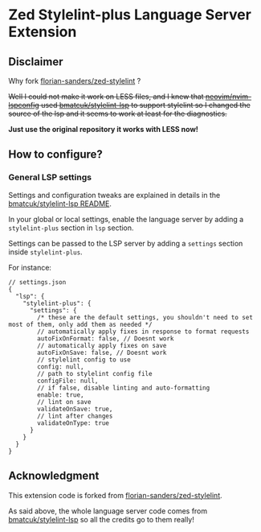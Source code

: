 # Zed Stylelint-plus Language Server Extension

## Disclaimer

Why fork [florian-sanders/zed-stylelint](https://github.com/florian-sanders/zed-stylelint) ?

~~Well I could not make it work on LESS files, and I knew that [neovim/nvim-lspconfig](https://github.com/neovim/nvim-lspconfig) used [bmatcuk/stylelint-lsp](https://github.com/bmatcuk/stylelint-lsp) to support stylelint so I changed the source of the lsp and it seems to work at least for the diagnostics.~~

**Just use the original repository it works with LESS now!**

## How to configure?

### General LSP settings

Settings and configuration tweaks are explained in details in the [bmatcuk/stylelint-lsp README](https://github.com/bmatcuk/stylelint-lsp/blob/master/README.md).

In your global or local settings, enable the language server by adding a `stylelint-plus` section in `lsp` section.

Settings can be passed to the LSP server by adding a `settings` section inside `stylelint-plus`.

For instance:
```JSONC
// settings.json
{
  "lsp": {
    "stylelint-plus": {
      "settings": {
        /* these are the default settings, you shouldn't need to set most of them, only add them as needed */
        // automatically apply fixes in response to format requests
        autoFixOnFormat: false, // Doesnt work
        // automatically apply fixes on save
        autoFixOnSave: false, // Doesnt work
        // stylelint config to use
        config: null,
        // path to stylelint config file
        configFile: null,
        // if false, disable linting and auto-formatting
        enable: true,
        // lint on save
        validateOnSave: true,
        // lint after changes
        validateOnType: true
      }
    }
  }
}
```

## Acknowledgment

This extension code is forked from [florian-sanders/zed-stylelint](https://github.com/florian-sanders/zed-stylelint).

As said above, the whole language server code comes from [bmatcuk/stylelint-lsp](https://github.com/bmatcuk/stylelint-lsp) so all the credits go to them really!
